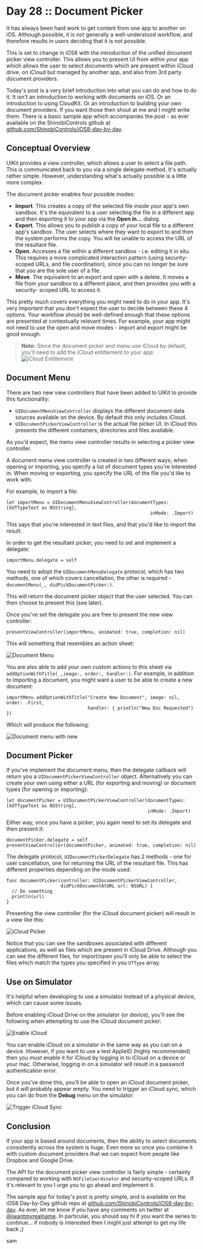 # Day 28 :: Document Picker

It has always been hard work to get content from one app to another on iOS.
Although possible, it is not generally a well-understood workflow, and therefore
results in users deciding that it is not possible.

This is set to change in iOS8 with the introduction of the unified document
picker view controller. This allows you to present UI from within your app which
allows the user to select documents which are present within iCloud drive, on
iCloud but managed by another app, and also from 3rd party document providers.

Today's post is a very brief introduction into what you can do and how to do it.
It isn't an introduction to working with documents on iOS. Or an introduction to
using CloudKit. Or an introduction to building your own document providers. If
you want those then shout at me and I might write them. There is a basic sample
app which accompanies the post - as ever available on the ShinobiControls github
at [github.com/ShinobiControls/iOS8-day-by-day](https://github.com/iOS8-day-by-day).


## Conceptual Overview

UIKit provides a view controller, which allows a user to select a file path.
This is communicated back to you via a single delegate method. It's actually
rather simple. However, understanding what's actually possible is a little more
complex.

The document picker enables four possible modes:

- __Import__. This creates a copy of the selected file inside your app's own
sandbox. It's the equivalent to a user selecting the file in a different app and
then exporting it to your app via the __Open in...__ dialog.
- __Export__. This allows you to publish a copy of your local file to a
different app's sandbox. The user selects where they want to export to and then
the system performs the copy. You will be unable to access the URL of the
resultant file.
- __Open__. Accesses a file within a different sandbox - i.e. editing it in
situ. This requires a more complicated interaction pattern (using security-
scoped URLs, and file coordination), since you can no longer be sure that you
are the sole user of a file.
- __Move__. The equivalent to an export and open with a delete. It moves a file
from your sandbox to a different place, and then provides you with a security-
scoped URL to access it.

This pretty much covers everything you might need to do in your app. It's very
important that you don't expect the user to decide between these 4 options. Your
workflow should be well-defined enough that these options are presented at
contextually relevant times. For example, your app might not need to use the
open and move modes - import and export might be good enough.

> __Note:__ Since the document picker and menu use iCloud by default, you'll
need to add the iCloud entitlement to your app:
![iCloud Entitlement](images/28/icloud_entitlement.png)

## Document Menu

There are two new view controllers that have been added to UIKit to provide this
functionality:

- `UIDocumentMenuViewController` displays the different document data sources
available on the device. By default this only includes iCloud.
- `UIDocumentPickerViewController` is the actual file picker UI. In iCloud this
presents the different containers, directories and files available.

As you'd expect, the menu view controller results in selecting a picker view
controller.

A document menu view controller is created in two different ways; when opening
or importing, you specify a list of document types you're interested in. When
moving or exporting, you specify the URL of the file you'd like to work with.

For example, to import a file:

    let importMenu = UIDocumentMenuViewController(documentTypes: [kUTTypeText as NSString],
                                                         inMode: .Import)

This says that you're interested in text files, and that you'd like to import
the result.

In order to get the resultant picker, you need to set and implement a delegate:

    importMenu.delegate = self

You need to adopt the `UIDocumentMenuDelegate` protocol, which has two methods,
one of which covers cancellation, the other is required -
`documentMenu(_, didPickDocumentPicker:)`.

This will return the document picker object that the user selected. You can then
choose to present this (see later).

Once you've set the delegate you are free to present the new view controller:

    presentViewController(importMenu, animated: true, completion: nil)

This will something that resembles an action sheet:

![Document Menu](images/28/document_menu.png)

You are also able to add your own custom actions to this sheet via 
`addOptionWithTitle(_,image:, order:, handler:)`. For example, in addition to
importing a document, you might want a user to be able to create a new document:

    importMenu.addOptionWithTitle("Create New Document", image: nil, order: .First,
                                  handler: { println("New Doc Requested") })

Which will produce the following:

![Document menu with new](images/28/document_menu_with_new.png)

## Document Picker

If you've implement the document menu, then the delegate callback will return
you a `UIDocumentPickerViewController` object. Alternatively you can create your
own using either a URL (for exporting and moving) or document types (for opening
or importing):

    let documentPicker = UIDocumentPickerViewController(documentTypes: [kUTTypeText as NSString],
                                                        inMode: .Import)

Either way, once you have a picker, you again need to set its delegate and then
present it:

    documentPicker.delegate = self
    presentViewController(documentPicker, animated: true, completion: nil)

The delegate protocol, `UIDocumentPickerDelegate` has 2 methods - one for user
cancellation, one for returning the URL of the resultant file. This has
different properties depending on the mode used:

    func documentPicker(controller: UIDocumentPickerViewController,
                        didPickDocumentAtURL url: NSURL) {
      // Do something
      println(url)
    }

Presenting the view controller (for the iCloud document picker) will result in a
view like this:

![iCloud Picker](images/28/icloud_picker.png)

Notice that you can see the sandboxes associated with different applications, as
well as files which are present in iCloud Drive. Although you can see the
different files, for import/open you'll only be able to select the files which
match the types you specified in you `UTType` array.

## Use on Simulator

It's helpful when developing to use a simulator instead of a physical device,
which can cause some issues.

Before enabling iCloud Drive on the simulator (or device), you'll see the
following when attempting to use the iCloud document picker:

![Enable iCloud](images/28/enable_icloud.png)

You can enable iCloud on a simulator in the same way as you can on a device.
However, if you want to use a test AppleID (highly recommended) then you
_must_ enable it for iCloud by logging in to iCloud on a device or your mac.
Otherwise, logging in on a simulator will result in a password authentication
error.

Once you've done this, you'll be able to open an iCloud document picker, but it
will probably appear empty. You need to trigger an iCloud sync, which you can do
from the __Debug__ menu on the simulator:

![Trigger iCloud Sync](images/28/trigger_icloud_sync.png)

## Conclusion

If your app is based around documents, then the ability to select documents
consistently across the system is huge. Even more so once you combine it with
custom document providers that we can expect from people like Dropbox and Google
Drive.

The API for the document picker view controller is fairly simple - certainly
compared to working with `NSFileCoordinator` and security-scoped URLs. If it's
relevant to you I urge you to go ahead and implement it.

The sample app for today's post is pretty simple, and is available on the
iOS8 Day-by-Day github repo at 
[github.com/ShinobiControls/iOS8-day-by-day](https://github.com/iOS8-day-by-day).
As ever, let me know if you have any comments on twitter at
[@iwantmyrealname](https://twitter.com/iwantmyrealname). In particular, you
should say hi if you want the series to continue... if nobody is interested then
I might just attempt to get my life back ;)


sam

